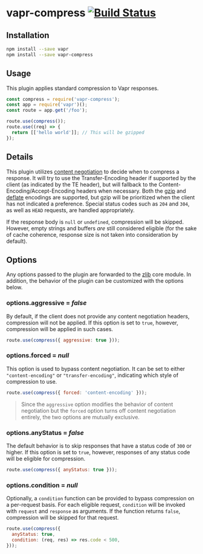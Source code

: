 # vapr-compress [![Build Status](https://travis-ci.org/JoshuaWise/vapr-compress.svg?branch=master)](https://travis-ci.org/JoshuaWise/vapr-compress)

## Installation

```bash
npm install --save vapr
npm install --save vapr-compress
```

## Usage

This plugin applies standard compression to Vapr responses.

```js
const compress = require('vapr-compress');
const app = require('vapr')();
const route = app.get('/foo');

route.use(compress());
route.use((req) => {
  return [['hello world']]; // This will be gzipped
});
```

## Details

This plugin utilizes [content negotiation](https://tools.ietf.org/html/rfc7231#section-3.4) to decide when to compress a response. It will try to use the Transfer-Encoding header if supported by the client (as indicated by the TE header), but will fallback to the Content-Encoding/Accept-Encoding headers when necessary. Both the [gzip](https://nodejs.org/api/zlib.html#zlib_class_zlib_gzip) and [deflate](https://nodejs.org/api/zlib.html#zlib_class_zlib_deflate) encodings are supported, but gzip will be prioritized when the client has not indicated a preference. Special status codes such as `204` and `304`, as well as `HEAD` requests, are handled appropriately.

If the response body is `null` or `undefined`, compression will be skipped. However, empty strings and buffers *are* still considered eligible (for the sake of cache coherence, response size is not taken into consideration by default).

## Options

Any options passed to the plugin are forwarded to the [zlib](https://nodejs.org/api/zlib.html#zlib_class_options) core module. In addition, the behavior of the plugin can be customized with the options below.

### options.aggressive = *false*

By default, if the client does not provide any content negotiation headers, compression will not be applied. If this option is set to `true`, however, compression will be applied in such cases.

```js
route.use(compress({ aggressive: true }));
```

### options.forced = *null*

This option is used to bypass content negotiation. It can be set to either `"content-encoding"` or `"transfer-encoding"`, indicating which style of compression to use.

```js
route.use(compress({ forced: 'content-encoding' }));
```

> Since the `aggressive` option modifies the behavior of content negotiation but the `forced` option turns off content negotiation entirely, the two options are mutually exclusive.

### options.anyStatus = *false*

The default behavior is to skip responses that have a status code of `300` or higher. If this option is set to `true`, however, responses of any status code will be eligible for compression.

```js
route.use(compress({ anyStatus: true }));
```

### options.condition = *null*

Optionally, a `condition` function can be provided to bypass compression on a per-request basis. For each eligible request, `condition` will be invoked with `request` and `response` as arguments. If the function returns `false`, compression will be skipped for that request.

```js
route.use(compress({
  anyStatus: true,
  condition: (req, res) => res.code < 500,
}));
```
